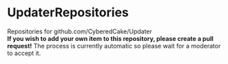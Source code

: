 # UpdaterRepositories
Repositories for github.com/CyberedCake/Updater <br>
**If you wish to add your own item to this repository, please create a pull request!** The process is currently automatic so please wait for a moderator to accept it.
